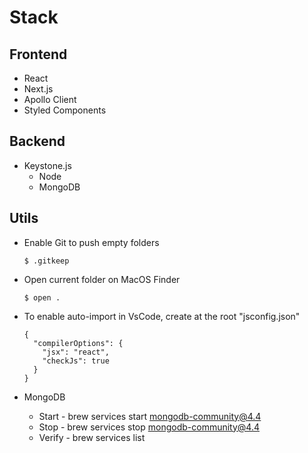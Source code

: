 # Stack

## Frontend

- React
- Next.js
- Apollo Client
- Styled Components

## Backend

- Keystone.js
  - Node
  - MongoDB

## Utils

- Enable Git to push empty folders
  ```
  $ .gitkeep
  ```
- Open current folder on MacOS Finder

  ```
  $ open .
  ```

- To enable auto-import in VsCode, create at the root "jsconfig.json"
  ```
  {
    "compilerOptions": {
      "jsx": "react",
      "checkJs": true
    }
  }
  ```
- MongoDB
  - Start - brew services start mongodb-community@4.4
  - Stop - brew services stop mongodb-community@4.4
  - Verify - brew services list
